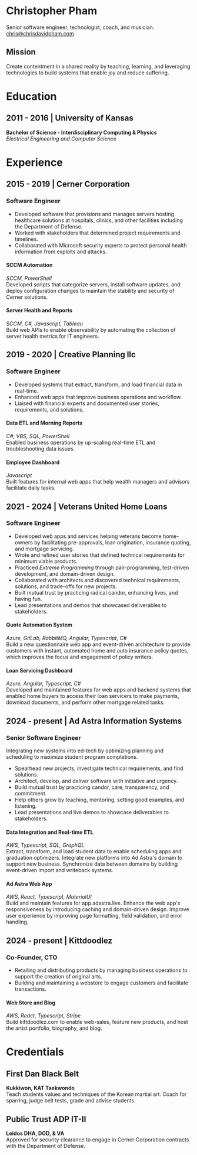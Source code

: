 # Christopher Pham
Senior software engineer, technologist, coach, and musician.  
chris@chrisdavidpham.com
## Mission
Create contentment in a shared reality by teaching, learning, and leveraging technologies to build systems that enable joy and reduce suffering.
# Education
## 2011 - 2016 | University of Kansas
**Bachelor of Science - Interdisciplinary Computing & Physics**  
*Electrical Engineering and Computer Science*
# Experience
## 2015 - 2019 | Cerner Corporation
### Software Engineer
* Developed software that provisions and manages servers hosting healthcare solutions at hospitals, clinics, and other facilities including the Department of Defense.
* Worked with stakeholders that determined project requirements and timelines.
* Collaborated with Microsoft security experts to protect personal health information from exploits and attacks.
#### SCCM Automation
*SCCM, PowerShell*  
Developed scripts that categorize servers, install software updates, and deploy configuration changes to maintain the stability and security of Cerner solutions.
#### Server Health and Reports
*SCCM, C#, Javascript, Tableau*  
Build web APIs to enable observability by automating the collection of server health metrics for IT engineers.
## 2019 - 2020 | Creative Planning llc
### Software Engineer
* Developed systems that extract, transform, and load financial data in real-time.
* Enhanced web apps that improve business operations and workflow.
* Liaised with financial experts and documented user stories, requirements, and solutions.
#### Data ETL and Morning Reports
*C#, VBS, SQL, PowerShell*  
Enabled business operations by up-scaling real-time ETL and troubleshooting data issues.
#### Employee Dashboard
*Javascript*  
Built features for internal web apps that help wealth managers and advisors facilitate daily tasks.
## 2021 - 2024 | Veterans United Home Loans
### Software Engineer
* Developed web apps and services helping veterans become home-owners by facilitating pre-approvals, loan origination, insurance quoting, and mortgage servicing.
* Wrote and refined user stories that defined technical requirements for minimum viable products.
* Practiced *Extreme Programming* through pair-programming, test-driven development, and domain-driven design.
* Collaborated with architects and discovered technical requirements, solutions, and trade-offs for new projects.
* Built mutual trust by practicing radical candor, enhancing lives, and having fun.
* Lead presentations and demos that showcased deliverables to stakeholders.
#### Quote Automation System
*Azure, GitLab, RabbitMQ, Angular, Typescript, C#*  
Build a new questionnaire web app and event-driven architecture to provide customers with instant, automated home and auto insurance policy quotes, which improves the focus and engagement of policy writers.
#### Loan Servicing Dashboard
*Azure, Angular, Typescript, C#*  
Developed and maintained features for web apps and backend systems that enabled home buyers to access their loan servicers to make payments, download documents, and perform other mortgage related tasks.
## 2024 - present | Ad Astra Information Systems
### Senior Software Engineer
Integrating new systems into ed-tech by optimizing planning and scheduling to maximize student program completions.
* Spearhead new projects, investigate technical requirements, and find solutions.
* Architect, develop, and deliver software with initiative and urgency.
* Build mutual trust by practicing candor, care, transparency, and commitment.
* Help others grow by teaching, mentoring, setting good examples, and listening.
* Lead presentations and live demos to showcase deliverables to stakeholders.
#### Data Integration and Real-time ETL
*AWS, Typescript, SQL, GraphQL*  
Extract, transform, and load student data to enable scheduling apps and graduation optimizers. Integrate new platforms into Ad Astra's domain to support new business. Synchronize data between domains by building event-driven import and writeback systems.
#### Ad Astra Web App
*AWS, React, Typescript, MaterialUI*  
Build and maintain features for app.adastra.live. Enhance the web app's responsiveness by introducing caching and domain-driven design. Improve user experience by improving page formatting, field validation, and error handling.
## 2024 - present | Kittdoodlez
### Co-Founder, CTO
* Retailing and distributing products by managing business operations to support the creation of original arts.
* Building and maintaining a webstore to engage customers and facilitate transactions.
#### Web Store and Blog
*AWS, React, Typescript, Stripe*  
Build kittdoodlez.com to enable web-sales, feature new products, and host the artist portfolio, biography, and blog.
# Credentials
## First Dan Black Belt
**Kukkiwon, KAT Taekwondo**  
Teach students values and techniques of the Korean martial art. Coach for sparring, judge belt tests, grade and advise students.
## Public Trust ADP IT-II
**Leidos DHA, DOD, & VA**  
Approved for security clearance to engage in Cerner Corporation contracts with the Department of Defense.
